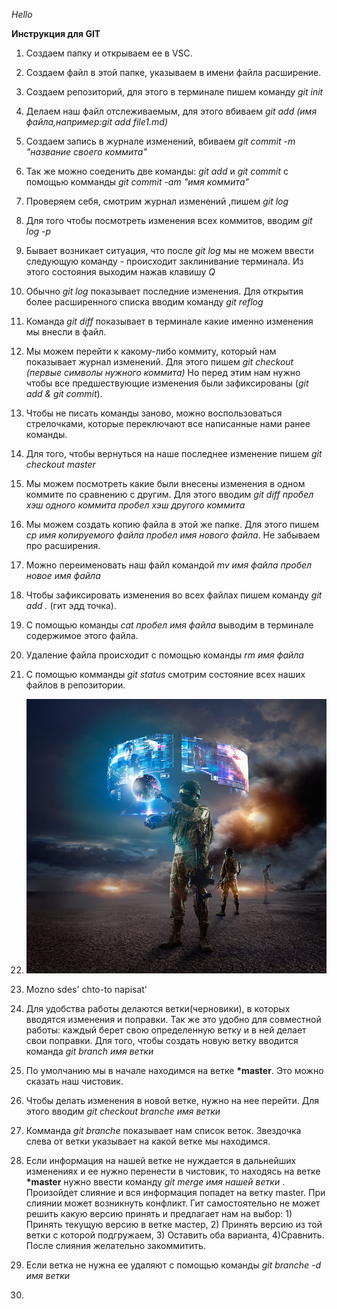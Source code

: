 
*Hello*

**Инструкция для GIT**

1. Создаем папку и открываем ее в VSC.

2. Создаем файл в этой папке, указываем в имени файла расширение.

3. Создаем репозиторий, для этого в терминале пишем команду *git init*

4. Делаем наш файл отслеживаемым, для этого вбиваем *git add (имя файла,например:git add  file1.md)*

5. Создаем запись в журнале изменений, вбиваем *git commit -m "название своего коммита"*

6. Так же можно соеденить две команды: *git add* и *git commit* с помощью комманды *git commit -am "имя коммита"*

7. Проверяем себя, смотрим журнал изменений ,пишем *git log*

8. Для того чтобы посмотреть изменения всех коммитов, вводим *git log -p*

9. Бывает возникает ситуация, что после *git log* мы не можем ввести следующую команду - происходит заклинивание терминала. Из этого состояния выходим нажав клавишу *Q*

10. Обычно *git log* показывает последние изменения. Для открытия более расширенного списка вводим команду *git reflog*

11. Команда *git diff* показывает в терминале какие именно изменения мы внесли в файл.

12. Мы можем перейти к какому-либо коммиту, который нам показывает журнал изменений. Для этого пишем *git checkout (первые символы нужного коммита)* Но перед этим нам нужно чтобы все предшествующие изменения были зафиксированы (*git add & git commit*).

13. Чтобы не писать команды заново, можно воспользоваться стрелочками, которые переключают все написанные нами ранее команды.

14. Для того, чтобы вернуться на наше последнее изменение пишем *git checkout master*

15. Мы можем посмотреть какие были внесены изменения в одном коммите по сравнению с другим. Для этого вводим *git diff пробел хэш одного коммита пробел хэш другого коммита*

16. Мы можем создать копию файла в этой же папке. Для этого пишем *cp имя копируемого файла пробел имя нового файла*. Не забываем про расширения.

17. Можно переименовать наш файл командой *mv имя файла пробел новое имя файла*

18. Чтобы зафиксировать изменения во всех файлах пишем команду *git add .* (гит эдд точка).

19. С помощью команды *cat пробел имя файла* выводим в терминале содержимое этого файла.

20. Удаление файла происходит с помощью команды *rm имя файла*

21. С помощью комманды *git status* смотрим состояние всех наших файлов в репозитории.

22. ![VR осуществит все ваши мечты](sold.jpg)

23. Mozno sdes' chto-to napisat'



23. Для удобства работы делаются ветки(черновики), в которых вводятся изменения и поправки. Так же это удобно для совместной работы: каждый берет свою определенную ветку и в ней делает свои поправки. Для того, чтобы создать новую ветку вводится команда *git branch имя ветки*

24. По умолчанию мы в начале находимся на ветке __*master__. Это можно сказать наш чистовик.

25. Чтобы делать изменения в новой ветке, нужно на нее перейти. Для этого вводим *git checkout branche имя ветки*

26. Комманда *git branche* показывает нам список веток. Звездочка слева от ветки указывает на какой ветке мы находимся.

27. Если информация на нашей ветке не нуждается в дальнейших изменениях и ее нужно перенести в чистовик, то находясь на ветке __*master__ нужно ввести команду *git merge имя нашей ветки* . Произойдет слияние и вся информация попадет на ветку master. При слиянии может возникнуть конфликт. Гит самостоятельно не может решить какую версию принять и предлагает нам на выбор: 1) Принять текущую версию в ветке мастер, 2) Принять версию из той ветки с которой подгружаем, 3) Оставить оба варианта, 4)Сравнить.
После слияния желательно закоммитить.

28. Если ветка не нужна ее удаляют с помощью команды *git branche -d имя ветки*

29. 